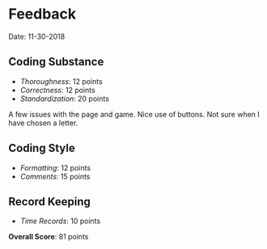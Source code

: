 # Feedback

Date: 11-30-2018

## Coding Substance

* _Thoroughness_: 12 points
* _Correctness_: 12 points
* _Standardization_: 20 points

A few issues with the page and game.
Nice use of buttons.
Not sure when I have chosen a letter.

## Coding Style

* _Formatting_: 12 points
* _Comments_: 15 points

## Record Keeping

* _Time Records_: 10 points

**Overall Score**: 81 points

